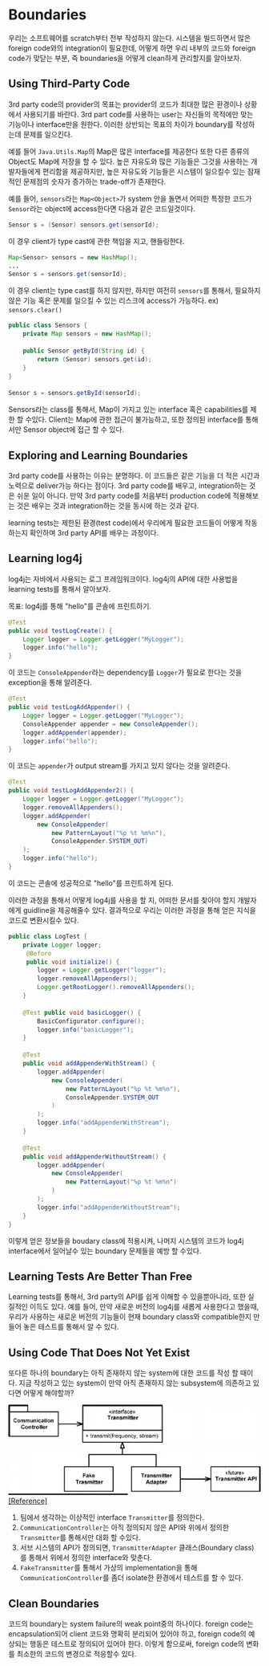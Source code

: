 # Boundaries
우리는 소프트웨어를 scratch부터 전부 작성하지 않는다.
시스템을 빌드하면서 많은 foreign code와의 integration이 필요한데,
어떻게 하면 우리 내부의 코드와 foreign code가 맞닫는 부분, 즉 boundaries을 어떻게 clean하게 관리할지를 알아보자.

## Using Third-Party Code
3rd party code의 provider의 목표는 provider의 코드가 최대한 많은 환경이나 상황에서 사용되기를 바란다.
3rd part code를 사용하는 user는 자신들의 목적에만 맞는 기능이나 interface만을 원한다.
이러한 상반되는 목표의 차이가 boundary를 작성하는데 문제를 일으킨다.

예를 들어 `Java.Utils.Map`의 Map은 많은 interface를 제공한다 또한 다른 종류의 Object도 Map에 저장을 할 수 있다.
높은 자유도와 많은 기능들은 그것을 사용하는 개발자들에게 편리함을 제공하지만,
높은 자유도와 기능들은 시스템이 일으킬수 있는 잠재적인 문제점의 숫자가 증가하는 trade-off가 존재한다.

예를 들어, 
`sensors`라는 `Map<Object>`가 system 안을 돌면서 어떠한 특정한 코드가 `Sensor`라는 object에 access한다면 다음과 같은 코드일것이다.
```Java
Sensor s = (Sensor) sensors.get(sensorId);
```
이 경우 client가 type cast에 관한 책임을 지고, 핸들링한다.

```Java
Map<Sensor> sensors = new HashMap();
...
Sensor s = sensors.get(sensorId);
```
이 경우 client는 type cast를 하지 않지만, 
하지만 여전히 `sensors`를 통해서, 필요하지 않은 기능 혹은 문제를 일으킬 수 있는 리스크에 access가 가능하다. ex) `sensors.clear()`

```Java
public class Sensors {
    private Map sensors = new HashMap();

    public Sensor getById(String id) {
        return (Sensor) sensors.get(id);
    }
}

Sensor s = sensors.getById(sensorId);
```
Sensors라는 class를 통해서, Map이 가지고 있는 interface 혹은 capabilities를 제한 할 수있다.
Client는 Map에 관한 접근이 불가능하고, 또한 정의된 interface를 통해서만 Sensor object에 접근 할 수 있다.

## Exploring and Learning Boundaries
3rd party code를 사용하는 이유는 분명하다.
이 코드들은 같은 기능을 더 적은 시간과 노력으로 deliver가능 하다는 점이다.
3rd party code를 배우고, integration하는 것은 쉬운 일이 아니다.
만약 3rd party code를 처음부터 production code에 적용해보는 것은 배우는 것과 integration하는 것을 동시에 하는 것과 같다.

learning tests는 제한된 환경(test code)에서 우리에게 필요한 코드들이 어떻게 작동하는지 확인하며 3rd party API를 배우는 과정이다.
## Learning log4j
log4j는 자바에서 사용되는 로그 프레임워크이다. log4j의 API에 대한 사용법을 learning tests를 통해서 알아보자.

목표: log4j를 통해 "hello"를 콘솔에 프린트하기.
```Java
@Test
public void testLogCreate() {
    Logger logger = Logger.getLogger("MyLogger");
    logger.info("hello");
}
```
이 코드는 `ConsoleAppender`라는 dependency를 `Logger`가 필요로 한다는 것을 exception을 통해 알려준다.

```Java
@Test
public void testLogAddAppender() {
    Logger logger = Logger.getLogger("MyLogger");
    ConsoleAppender appender = new ConsoleAppender();
    logger.addAppender(appender);
    logger.info("hello");
}
```
이 코드는 `appender`가 output stream를 가지고 있지 않다는 것을 알려준다.

```Java
@Test
public void testLogAddAppender2() {
    Logger logger = Logger.getLogger("MyLogger");
    logger.removeAllAppenders();
    logger.addAppender(
        new ConsoleAppender(
            new PatternLayout("%p %t %m%n"),
            ConsoleAppender.SYSTEM_OUT)
    );
    logger.info("hello");
}
```
이 코드는 콘솔에 성공적으로 "hello"를 프린트하게 된다.

이러한 과정을 통해서 어떻게 log4j를 사용을 할 지, 어떠한 문서를 찾아야 할지 개발자에게 guidline을 제공해줄수 있다.
결과적으로 우리는 이러한 과정을 통해 얻은 지식을 코드로 변환시킬수 있다.

```Java
public class LogTest { 
    private Logger logger;
     @Before 
     public void initialize() { 
        logger = Logger.getLogger("logger"); 
        logger.removeAllAppenders(); 
        Logger.getRootLogger().removeAllAppenders(); 
    } 
    
    @Test public void basicLogger() { 
        BasicConfigurator.configure(); 
        logger.info("basicLogger");
    } 
    
    @Test 
    public void addAppenderWithStream() {
        logger.addAppender(
            new ConsoleAppender(
                new PatternLayout("%p %t %m%n"),
                ConsoleAppender.SYSTEM_OUT
            )
        ); 
        logger.info("addAppenderWithStream"); 
    }
    
    @Test 
    public void addAppenderWithoutStream() {
        logger.addAppender(
            new ConsoleAppender(
                new PatternLayout("%p %t %m%n")
            )
        ); 
        logger.info("addAppenderWithoutStream");
    }
}
```
이렇게 얻은 정보들을 boudary class에 적용시켜, 나머지 시스템의 코드가 log4j interface에서 일어날수 있는 boundary 문제들을 예방 할 수있다.

## Learning Tests Are Better Than Free
Learning tests를 통해서, 3rd party의 API를 쉽게 이해할 수 있을뿐아니라, 또한 실질적인 이득도 있다.
예를 들어, 만약 새로운 버전의 log4j를 새롭게 사용한다고 했을때,
우리가 사용하는 새로운 버전의 기능들이 현재 boundary class와 compatible한지 만들어 놓은 테스트를 통해서 알 수 있다.

## Using Code That Does Not Yet Exist
또다른 하나의 boundary는 아직 존재하지 않는 system에 대한 코드를 작성 할 때이다.
지금 작성하고 있는 system이 만약 아직 존재하지 않는 subsystem에 의존하고 있다면 어떻게 해야할까?

![Diagram for Given Example](images/diagram.jpeg)[[Reference]](https://www.academia.edu/43595825/_PROGRAMMING_Clean_Code_by_Robert_C_Martin_)

1. 팀에서 생각하는 이상적인 interface `Transmitter`를 정의한다.
2. `CommunicationController`는 아직 정의되지 않은 API와 위에서 정의한 `Transmitter`를 통해서만 대화 할 수있다.
3. 서브 시스템의 API가 정의되면, `TransmitterAdapter` 클래스(Boundary class)를 통해서 위에서 정의한 interface와 맞춘다.
4. `FakeTransmitter`를 통해서 가상의 implementation을 통해 `CommunicationController`를 좀더 isolate한 환경에서 테스트를 할 수 있다.

## Clean Boundaries
코드의 boundary는 system failure의 weak point중의 하나이다.
foreign code는 encapsulation되어 client 코드와 명확히 분리되어 있어야 하고, foreign code의 예상되는 행동은 테스트로 정의되어 있어야 한다.
이렇게 함으로써, foreign code의 변화를 최소한의 코드의 변경으로 적응할수 있다.




